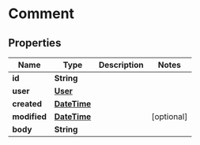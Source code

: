 
# Comment

## Properties
Name | Type | Description | Notes
------------ | ------------- | ------------- | -------------
**id** | **String** |  | 
**user** | [**User**](User.md) |  | 
**created** | [**DateTime**](DateTime.md) |  | 
**modified** | [**DateTime**](DateTime.md) |  |  [optional]
**body** | **String** |  | 



